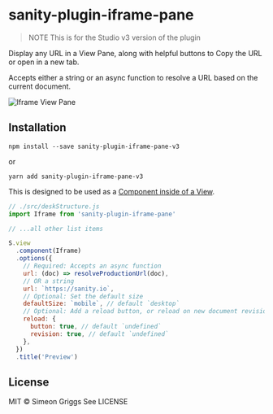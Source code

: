 # sanity-plugin-iframe-pane

> NOTE
> This is for the Studio v3 version of the plugin

Display any URL in a View Pane, along with helpful buttons to Copy the URL or open in a new tab.

Accepts either a string or an async function to resolve a URL based on the current document.

![Iframe View Pane](https://user-images.githubusercontent.com/9684022/144389599-496e1e50-62a7-4d5c-903a-889885eb8aab.png)

## Installation

```
npm install --save sanity-plugin-iframe-pane-v3
```

or

```
yarn add sanity-plugin-iframe-pane-v3
```

This is designed to be used as a [Component inside of a View](https://www.sanity.io/docs/structure-builder-reference#c0c8284844b7).

```js
// ./src/deskStructure.js
import Iframe from 'sanity-plugin-iframe-pane'

// ...all other list items

S.view
  .component(Iframe)
  .options({
    // Required: Accepts an async function
    url: (doc) => resolveProductionUrl(doc),
    // OR a string
    url: `https://sanity.io`,
    // Optional: Set the default size
    defaultSize: `mobile`, // default `desktop`
    // Optional: Add a reload button, or reload on new document revisions
    reload: {
      button: true, // default `undefined`
      revision: true, // default `undefined`
    },
  })
  .title('Preview')
```

## License

MIT © Simeon Griggs
See LICENSE
